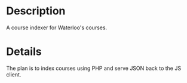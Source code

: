 Description
=============

A course indexer for Waterloo's courses.

Details
=============
The plan is to index courses using PHP and serve JSON back to the JS client.
